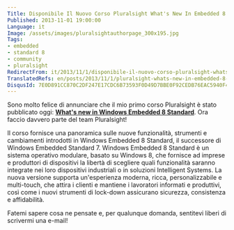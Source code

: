 ```yaml
---
Title: Disponibile Il Nuovo Corso Pluralsight What's New In Embedded 8 Standard
Published: 2013-11-01 19:00:00
Language: it
Image: /assets/images/pluralsightauthorpage_300x195.jpg
Tags:
- embedded
- standard 8
- community
- pluralsight
RedirectFrom: it/2013/11/1/disponibile-il-nuovo-corso-pluralsight-whats-new-in-embedded-8-standard.aspx
TranslatedRefs: en/posts/2013/11/1/pluralsight-whats-new-in-embedded-8-standard-course-is-out!.md
DisqusId: 7E0D891CC870C2DF247E17CDC6B73593F0D49D7BBE0F92CEDB76EAC5940F4A8F
---
```

Sono molto felice di annunciare che il mio primo corso Pluralsight è stato pubblicato oggi: **<a href="http://pluralsight.com/training/Courses/TableOfContents/whats-new-windows-embedded8-standard" target="_blank">What's new in Windows Embedded 8 Standard</a>**. Ora faccio davvero parte del team Pluralsight!

<span>Il corso fornisce una panoramica sulle nuove funzionalità, strumenti e cambiamenti introdotti in Windows Embedded 8 Standard, il successore di Windows Embedded Standard 7. Windows Embedded 8 Standard è un sistema operativo modulare, basato su Windows 8, che fornisce ad imprese e produttori di dispositivi la libertà di scegliere quali funzionalità saranno integrate nei loro dispositivi industriali o in soluzioni Intelligent Systems. La nuova versione supporta un'esperienza moderna, ricca, personalizzabile e multi-touch, che attira i clienti e mantiene i lavoratori informati e produttivi, così come i nuovi strumenti di lock-down assicurano sicurezza, consistenza e affidabilità.</span>

<span>Fatemi sapere cosa ne pensate e, per qualunque domanda, sentitevi liberi di scrivermi una e-mail!</span>